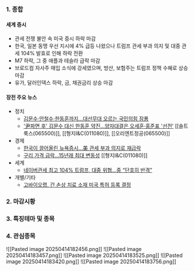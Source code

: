 
### 1. 종합
#### 세계 증시
- 관세 전쟁 불안 속 미국 증시 하락 마감
- 한국, 일본 동맹 우선 지시에 4% 급등 나왔으나 트럼프 관세 부과 의지 및 대중 관세 104% 발효로 인해 하락 전환
- M7 하락, 그 중 애플과 테슬라 급락 마감
- 브로드컴 자사주 매입 소식에 강세였으며, 방산, 보험주는 트럼프 정책 수혜로 상승 마감
- 유가, 달러인덱스 하락, 금, 채권금리 상승 마감

#### 장전 주요 뉴스
- 정치
    - [김문수·안철수·한동훈까지…대선무대 오르는 국민의힘 잠룡](https://n.news.naver.com/mnews/article/009/0005473090)
    - ['尹파면 후' 김문수 대신 한동훈 약진...양자대결은 오세훈·홍준표 '선전'](https://n.news.naver.com/mnews/article/008/0005177786)
	    [[솔트룩스(065500)]], [[형지I&C(011080)]], [[오리엔트정공(065500)]]
- 경제
    - [한국이 끌어올린 뉴욕증시…美 관세 부과 의지로 재급락](https://n.news.naver.com/mnews/article/015/0005116808)
    - [구리 가격 급락…15년래 최대 변동성](https://n.news.naver.com/mnews/article/215/0001205056)
	    [[형지I&C(011080)]]
- 세계
    - [네이버관세 최고 104% 트럼프, 대중 위협…중 “단호히 반격”](https://n.news.naver.com/mnews/article/025/0003432890)​
- 개별/기타
    - [고바이오랩, 간 손상 치료 소재 미국 특허 등록 결정](https://www.pharmnews.com/news/articleView.html?idxno=259219)

### 2. 마감시황
### 3. 특징테마 및 종목
### 4. 관심종목
![[Pasted image 20250414182456.png]]
![[Pasted image 20250414183457.png]]
![[Pasted image 20250414183525.png]]
![[Pasted image 20250414183420.png]]
![[Pasted image 20250414183756.png]]

